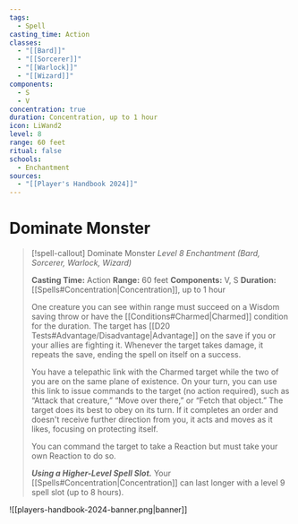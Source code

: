 ```yaml
---
tags:
  - Spell
casting_time: Action
classes:
  - "[[Bard]]"
  - "[[Sorcerer]]"
  - "[[Warlock]]"
  - "[[Wizard]]"
components:
  - S
  - V
concentration: true
duration: Concentration, up to 1 hour
icon: LiWand2
level: 8
range: 60 feet
ritual: false
schools:
  - Enchantment
sources:
  - "[[Player's Handbook 2024]]"
---
```


# Dominate Monster

>[!spell-callout] Dominate Monster
>_Level 8 Enchantment (Bard, Sorcerer, Warlock, Wizard)_
>
>**Casting Time:** Action
>**Range:** 60 feet
>**Components:** V, S
>**Duration:** [[Spells#Concentration\|Concentration]], up to 1 hour
>
>One creature you can see within range must succeed on a Wisdom saving throw or have the [[Conditions#Charmed\|Charmed]] condition for the duration. The target has [[D20 Tests#Advantage/Disadvantage\|Advantage]] on the save if you or your allies are fighting it. Whenever the target takes damage, it repeats the save, ending the spell on itself on a success.
>
>You have a telepathic link with the Charmed target while the two of you are on the same plane of existence. On your turn, you can use this link to issue commands to the target (no action required), such as “Attack that creature,” “Move over there,” or “Fetch that object.” The target does its best to obey on its turn. If it completes an order and doesn't receive further direction from you, it acts and moves as it likes, focusing on protecting itself.
>
>You can command the target to take a Reaction but must take your own Reaction to do so.
>
>**_Using a Higher-Level Spell Slot._** Your [[Spells#Concentration\|Concentration]] can last longer with a level 9 spell slot (up to 8 hours).


![[players-handbook-2024-banner.png|banner]]
